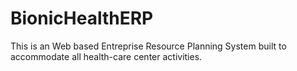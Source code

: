 # BionicHealthERP
This is an Web based Entreprise Resource Planning System built to accommodate all health-care center activities.
